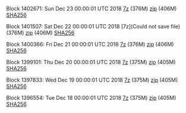 Block 1402671: Sun Dec 23 00:00:01 UTC 2018 [7z](https://transfer.sh/35MxE/bootstrap.dat.20181223.7z) (376M) [zip](https://transfer.sh/uxwTv/bootstrap.dat.20181223.zip) (406M) [SHA256](https://transfer.sh/FFv4k/sha256.txt)

Block 1401507: Sat Dec 22 00:00:01 UTC 2018 [7z](Could not save file) (376M) [zip]() (406M) [SHA256]()

Block 1400366: Fri Dec 21 00:00:01 UTC 2018 [7z](https://transfer.sh/hQ4qY/bootstrap.dat.20181221.7z) (376M) [zip](https://transfer.sh/ZYBZW/bootstrap.dat.20181221.zip) (406M) [SHA256](https://transfer.sh/C6oEf/sha256.txt)

Block 1399101: Thu Dec 20 00:00:01 UTC 2018 [7z](https://transfer.sh/r4HyI/bootstrap.dat.20181220.7z) (375M) [zip](https://transfer.sh/9Jvyt/bootstrap.dat.20181220.zip) (405M) [SHA256](https://transfer.sh/ue2oG/sha256.txt)

Block 1397833: Wed Dec 19 00:00:01 UTC 2018 [7z](https://transfer.sh/PPVd9/bootstrap.dat.20181219.7z) (375M) [zip](https://transfer.sh/ZF4T2/bootstrap.dat.20181219.zip) (405M) [SHA256](https://transfer.sh/ARZOj/sha256.txt)

Block 1396554: Tue Dec 18 00:00:01 UTC 2018 [7z](https://transfer.sh/737em/bootstrap.dat.20181218.7z) (375M) [zip](https://transfer.sh/zuoY0/bootstrap.dat.20181218.zip) (405M) [SHA256](https://transfer.sh/V85hZ/sha256.txt)
